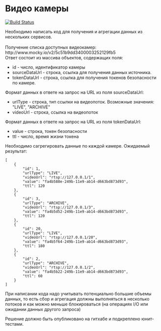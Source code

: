 # Видео камеры
[![Build Status](https://travis-ci.org/ReyBos/job4j_camera.svg?branch=master)](https://travis-ci.org/ReyBos/job4j_camera)
<p>
    Необходимо написать код для получения и агрегации данных из нескольких сервисов.
    <br><br>Получение списка доступных видеокамер:
    <br>http://www.mocky.io/v2/5c51b9dd3400003252129fb5
    <br>Ответ состоит из массива объектов, содержащих поля:
</p>
<ul>
    <li>id - число, идентификатор камеры</li>
    <li>sourceDataUrl - строка, ссылка для получения данных источника.</li>
    <li>tokenDataUrl - строка, ссылка для получения токенов безопасности по камере.</li>
</ul>
<p>
    Формат данных в ответе на запрос на URL из поля sourceDataUrl:
</p>
<ul>
    <li>urlType - строка, тип ссылки на видеопоток. Возможные значения: "LIVE", "ARCHIVE"</li>
    <li>videoUrl - строка, ссылка на видеопоток</li>
</ul>
<p>
    Формат данных в ответе на запрос на URL из поля tokenDataUrl:
</p>
<ul>
    <li>value - строка, токен безопасности</li>
    <li>ttl - число, время жизни токена</li>
</ul>
<p>
    Необходимо сагрегировать данные по каждой камере. Ожидаемый результат:
</p>
<pre>
<code>[
    {
        "id": 1,
        "urlType": "LIVE",
        "videoUrl": "rtsp://127.0.0.1/1",
        "value": "fa4b588e-249b-11e9-ab14-d663bd873d93",
        "ttl": 120
    },
    {
        "id": 3,
        "urlType": "ARCHIVE",
        "videoUrl": "rtsp://127.0.0.1/3",
        "value": "fa4b5d52-249b-11e9-ab14-d663bd873d93",
        "ttl": 120
    },
    {
        "id": 20,
        "urlType": "LIVE",
        "videoUrl": "rtsp://127.0.0.1/20",
        "value": "fa4b5f64-249b-11e9-ab14-d663bd873d93",
        "ttl": 180
    },
    {
        "id": 2,
        "urlType": "ARCHIVE",
        "videoUrl": "rtsp://127.0.0.1/2",
        "value": "fa4b5b22-249b-11e9-ab14-d663bd873d93",
        "ttl": 60
    }
]</code>
</pre>
<p>
    При написании кода надо учитывать потенциально большие объемы данных, то есть сбор
    и агрегация должны выполняться в несколько потоков и как можно меньше блокироваться
    (на операциях I/O или ожидании данных другого запроса)
</p>
<p>
    Решение должно быть опубликовано на гитхабе и подкреплено юнит-тестами.
</p>